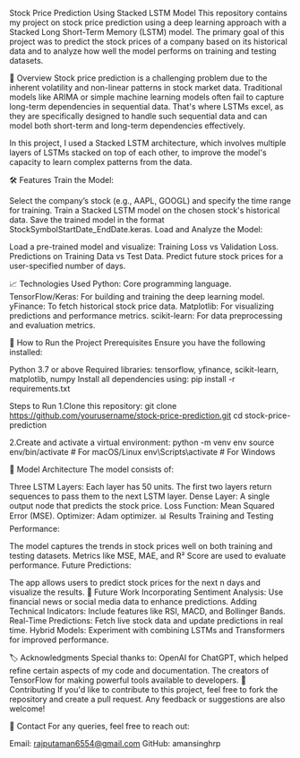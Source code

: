 Stock Price Prediction Using Stacked LSTM Model
This repository contains my project on stock price prediction using a deep learning approach with a Stacked Long Short-Term Memory (LSTM) model. The primary goal of this project was to predict the stock prices of a company based on its historical data and to analyze how well the model performs on training and testing datasets.

📌 Overview
Stock price prediction is a challenging problem due to the inherent volatility and non-linear patterns in stock market data. Traditional models like ARIMA or simple machine learning models often fail to capture long-term dependencies in sequential data. That's where LSTMs excel, as they are specifically designed to handle such sequential data and can model both short-term and long-term dependencies effectively.

In this project, I used a Stacked LSTM architecture, which involves multiple layers of LSTMs stacked on top of each other, to improve the model's capacity to learn complex patterns from the data.

🛠️ Features
Train the Model:

Select the company’s stock (e.g., AAPL, GOOGL) and specify the time range for training.
Train a Stacked LSTM model on the chosen stock's historical data.
Save the trained model in the format StockSymbolStartDate_EndDate.keras.
Load and Analyze the Model:

Load a pre-trained model and visualize:
Training Loss vs Validation Loss.
Predictions on Training Data vs Test Data.
Predict future stock prices for a user-specified number of days.

📈 Technologies Used
Python: Core programming language.
TensorFlow/Keras: For building and training the deep learning model.
yFinance: To fetch historical stock price data.
Matplotlib: For visualizing predictions and performance metrics.
scikit-learn: For data preprocessing and evaluation metrics.

🔧 How to Run the Project
Prerequisites
Ensure you have the following installed:

Python 3.7 or above
Required libraries: tensorflow, yfinance, scikit-learn, matplotlib, numpy
Install all dependencies using:
pip install -r requirements.txt

Steps to Run
1.Clone this repository:
git clone https://github.com/yourusername/stock-price-prediction.git
cd stock-price-prediction

2.Create and activate a virtual environment:
python -m venv env
source env/bin/activate   # For macOS/Linux
env\Scripts\activate      # For Windows

🧠 Model Architecture
The model consists of:

Three LSTM Layers: Each layer has 50 units. The first two layers return sequences to pass them to the next LSTM layer.
Dense Layer: A single output node that predicts the stock price.
Loss Function: Mean Squared Error (MSE).
Optimizer: Adam optimizer.
📊 Results
Training and Testing Performance:

The model captures the trends in stock prices well on both training and testing datasets.
Metrics like MSE, MAE, and R² Score are used to evaluate performance.
Future Predictions:

The app allows users to predict stock prices for the next n days and visualize the results.
🌟 Future Work
Incorporating Sentiment Analysis: Use financial news or social media data to enhance predictions.
Adding Technical Indicators: Include features like RSI, MACD, and Bollinger Bands.
Real-Time Predictions: Fetch live stock data and update predictions in real time.
Hybrid Models: Experiment with combining LSTMs and Transformers for improved performance.

🏷️ Acknowledgments
Special thanks to:
OpenAI for ChatGPT, which helped refine certain aspects of my code and documentation.
The creators of TensorFlow for making powerful tools available to developers.
🤝 Contributing
If you'd like to contribute to this project, feel free to fork the repository and create a pull request. Any feedback or suggestions are also welcome!

📧 Contact
For any queries, feel free to reach out:

Email: rajputaman6554@gmail.com
GitHub: amansinghrp
